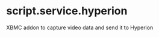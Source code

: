 script.service.hyperion
=======================

XBMC addon to capture video data and send it to Hyperion
